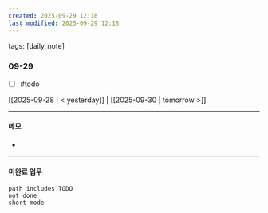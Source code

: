 ```yaml
---
created: 2025-09-29 12:18
last modified: 2025-09-29 12:18
---
```

tags: [daily_note]

### 09-29
- [ ]  #todo

[[2025-09-28 | < yesterday]] | [[2025-09-30 | tomorrow >]]

---
#### 메모
-  

---

#### 미완료 업무
```tasks
path includes TODO
not done
short mode
```
